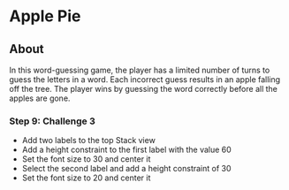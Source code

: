 # Apple Pie

## About
In this word-guessing game, the player has a limited number of turns to guess the letters in a word. Each incorrect guess results in an apple falling off the tree. The player wins by guessing the word correctly before all the apples are gone.

### Step 9: Challenge 3

- Add two labels to the top Stack view
- Add a height constraint to the first label with the value 60
- Set the font size to 30 and center it
- Select the second label and add a height constraint of 30
- Set the font size to 20 and center it
